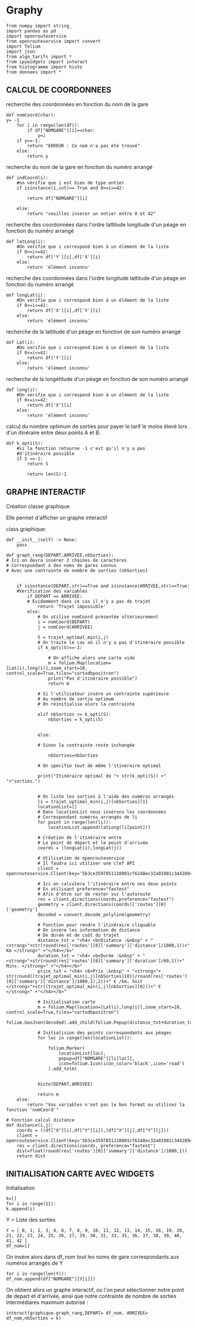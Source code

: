 # Graphy


    from numpy import string_
    import pandas as pd
    import openrouteservice
    from openrouteservice import convert
    import folium
    import json
    from algo_tarifs import *
    from ipywidgets import interact
    from histogramme import histo
    from donnees import *


## CALCUL DE COORDONNEES

recherche des coordonnées en fonction du nom de la gare

    def nomCoord(char):
    y= -1
        for i in range(len(df)):
            if df["NOMGARE"][i]==char:
                y=i
        if y==-1:
            return "ERREUR : Ce nom n'a pas été trouvé"
        else:
            return y

recherche du nom de la gare en fonction du numéro arrangé

    def indCoord(i):
        #on vérifie que i est bien de type entier
        if isinstance(i,int)== True and 0<=i<=42:

            return df["NOMGARE"][i]
    
        else: 
            return "veuillez inserer un entier entre 0 et 42"

recherche des coordonnées dans l'ordre lattitude longitude d'un péage en fonction du numéro arrangé

    def latLong(i):
        #On verifie que i correspond bien à un élément de la liste
        if 0<=i<=42:
            return df['Y'][i],df['X'][i]
        else:
            return 'élément inconnu'

recherche des coordonnées dans l'ordre longitude lattitude d'un péage en fonction du numéro arrangé

    def longLat(i):
        #On verifie que i correspond bien à un élément de la liste
        if 0<=i<=42:
            return df['X'][i],df['Y'][i]
        else:
            return 'élément inconnu'

recherche de la lattitude d'un péage en fonction de son numéro arrangé

    def Lat(i):
        #On verifie que i correspond bien à un élément de la liste
        if 0<=i<=42:
            return df['Y'][i]
        else:
            return 'élément inconnu'

recherche de la longétitude d'un péage en fonction de son numéro arrangé
    
    def long(i):
        #On verifie que i correspond bien à un élément de la liste
        if 0<=i<=42:
            return df['X'][i]
        else:
            return 'élément inconnu'


calcul du nombre optimum de sorties pour payer le tarif le moins élevé lors d'un itinéraire entre deux points A et B.

    def k_opti(S):
        #si la fonction retourne -1 c'est qu'il n'y a pas 
        #d'itinéraire possible
        if S ==-1:
            return S

            return len(S)-1



## GRAPHE INTERACTIF 

Creation classe graphique

Elle permet d'afficher un graphe interactif 

class graphique:
    
    def __init__(self) -> None:
        pass

    def graph_rang(DEPART,ARRIVEE,nbSorties):
    # Ici on devra insérer 2 chaines de caractères
    # Correspondant à des noms de gares connus
    # Avec une contrainte de nombre de sorties (nbSorties)


        if isinstance(DEPART,str)==True and isinstance(ARRIVEE,str)==True:
        #Verification des variables
            if DEPART == ARRIVEE:
            # Evidemment dans ce cas il n'y a pas de trajet
                return 'Trajet impossible'
            else:
                # On utilise nomCoord présentée ultérieurement
                i = nomCoord(DEPART)
                j = nomCoord(ARRIVEE)

                S = trajet_optimal_min(i,j)
                # On traite le cas où il n'y a pas d'itinéraire possible
                if k_opti(S)==-1:

                    # On affiche alors une carte vide
                    m = folium.Map(location=[Lat(i),long(i)],zoom_start=10, control_scale=True,tiles="cartodbpositron")
                    print("Pas d'itinéraire possible")
                    return m 
                
                # Si l'utilisateur insère un contrainte supérieure
                # Au nombre de sortie optimum 
                # On réinitialise alors la contrainte

                elif nbSorties >= k_opti(S):
                    nbSorties = k_opti(S)

        
                else:
                
                # Sinon la contrainte reste inchangée

                    nbSorties=nbSorties

                # On spécifie tout de même l'itinéraire optimal

                print("Itinéraire optimal de "+ str(k_opti(S)) +" "+"sorties.")


                # On liste les sorties à l'aide des numéros arrangés
                li = trajet_optimal_min(i,j)[nbSorties][1]
                locationList=[]
                # Dans locationList nous insérons les coordonnées 
                # Correspondant numéros arrangés de li
                for point in range(len(li)):
                    locationList.append(latLong(li[point]))
                
                # Création de l'itinéraire entre 
                # Le point de départ et le point d'arrivée
                coords = (longLat(i),longLat(j))

                # Utilisation de openrouteservice
                # Il faudra ici utiliser une clef API
                client = openrouteservice.Client(key='5b3ce3597851110001cf6248ec32a01981c344289c76bd7dbc72c78d')

                # Ici on calculera l'itinéraire entre nos deux points
                # En utilisant preference="fastest" 
                # Afin d'être sur de rester sur l'autoroute 
                res = client.directions(coords,preference="fastest")
                geometry = client.directions(coords)['routes'][0]['geometry']
                decoded = convert.decode_polyline(geometry)

                # Fonction pour rendre l'itinéraire cliquable
                # On insère les information de distance 
                # De durée et de coût du trajet
                distance_txt = "<h4> <b>Distance :&nbsp" + "<strong>"+str(round(res['routes'][0]['summary']['distance']/1000,1))+" Km </strong>" +"</h4></b>"
                duration_txt = "<h4> <b>Durée :&nbsp" + "<strong>"+str(round(res['routes'][0]['summary']['duration']/60,1))+" Mins. </strong>" +"</h4></b>"
                price_txt = "<h4> <b>Prix :&nbsp" + "<strong>"+ str(round((trajet_optimal_min(i,j)[nbSorties][0])/round(res['routes'][0]['summary']['distance']/1000,1),2))+" € /km. Soit </strong>"+str((trajet_optimal_min(i,j)[nbSorties][0]))+" €  </strong>" +"</h4></b>"
                
                # Initialisation carte
                m = folium.Map(location=[Lat(i),long(i)],zoom_start=10, control_scale=True,tiles="cartodbpositron")
                folium.GeoJson(decoded).add_child(folium.Popup(distance_txt+duration_txt+price_txt,max_width=300)).add_to(m)

                # Initialision des points correspondants aux péages
                for loc in range(len(locationList)):

                    folium.Marker(
                        locationList[loc],
                        popup=df["NOMGARE"][li[loc]],
                        icon=folium.Icon(icon_color='black',icon='road')
                    ).add_to(m)


                histo(DEPART,ARRIVEE)

                return m
        else:
            return "Vos variables n'ont pas le bon format ou utilisez la fonction 'nomCoord'"

    # Fonction calcul distance
    def distance(i,j):
        coords = ((df["X"][i],df["Y"][i]),(df["X"][j],df["Y"][j]))
        client = openrouteservice.Client(key='5b3ce3597851110001cf6248ec32a01981c344289c76bd7dbc72c78d')
        res = client.directions(coords, preference="fastest")
        dist=float(round(res['routes'][0]['summary']['distance']/1000,1))
        return dist


## INITIALISATION CARTE AVEC WIDGETS 

Initialisation

    k=[]
    for i in range(11):
    k.append(i)

Y = Liste des sorties 

    Y = [ 0, 1, 2, 3, 4, 6, 7, 8, 9, 10, 11, 12, 13, 14, 15, 16, 19, 20, 21, 22, 23, 24, 25, 26, 27, 29, 30, 31, 33, 35, 36, 37, 38, 39, 40, 41, 42 ]
    df_nom=[]

On insère alors dans df_nom tout les noms de gare correspondants aux numéros arrangés de Y
    
    for i in range(len(Y)):
    df_nom.append(df["NOMGARE"][Y[i]])



On obtient alors un graphe interactif, où l'on peut sélectionner notre point de depart et d'arrivée, ainsi que notre contrainte de nombre de sorties intermédiares maximum autorisé :

    interact(graphique.graph_rang,DEPART= df_nom, ARRIVEE= df_nom,nbSorties = k)

